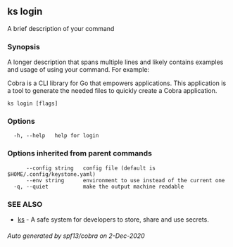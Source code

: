## ks login

A brief description of your command

### Synopsis

A longer description that spans multiple lines and likely contains examples
and usage of using your command. For example:

Cobra is a CLI library for Go that empowers applications.
This application is a tool to generate the needed files
to quickly create a Cobra application.

```
ks login [flags]
```

### Options

```
  -h, --help   help for login
```

### Options inherited from parent commands

```
      --config string   config file (default is $HOME/.config/keystone.yaml)
      --env string      environment to use instead of the current one
  -q, --quiet           make the output machine readable
```

### SEE ALSO

* [ks](ks.md)	 - A safe system for developers to store, share and use secrets.

###### Auto generated by spf13/cobra on 2-Dec-2020
